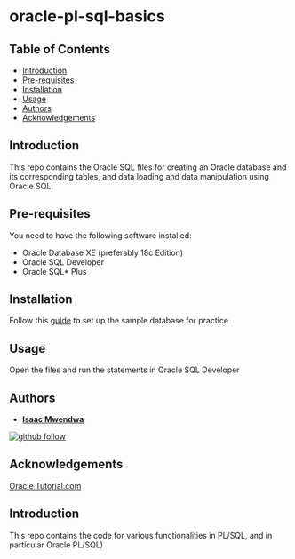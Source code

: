 # oracle-pl-sql-basics

## Table of Contents
* [Introduction](#Introduction)
* [Pre-requisites](#Pre-requisites)
* [Installation](#Installation)
* [Usage](#Usage)
* [Authors](#Authors)
* [Acknowledgements](#Acknowledgements)

## Introduction
This repo contains the Oracle SQL files for creating an Oracle database and its corresponding tables, and data loading and data manipulation using Oracle SQL.

## Pre-requisites
You need to have the following software installed:
* Oracle Database XE (preferably 18c Edition)
* Oracle SQL Developer
* Oracle SQL* Plus

## Installation
Follow this [guide](https://www.oracletutorial.com/getting-started/create-oracle-sample-database-for-practice/) to set up the sample database for practice

## Usage
Open the files and run the statements in Oracle SQL Developer


## Authors

* **[Isaac Mwendwa](https://github.com/IsaacMwendwa)**
    
[![github follow](https://img.shields.io/github/followers/IsaacMwendwa?label=Follow_on_GitHub)](https://github.com/IsaacMwendwa)


## Acknowledgements
[Oracle Tutorial.com](https://www.oracletutorial.com)

## Introduction
This repo contains the code for various functionalities in PL/SQL, and in particular Oracle PL/SQL)
